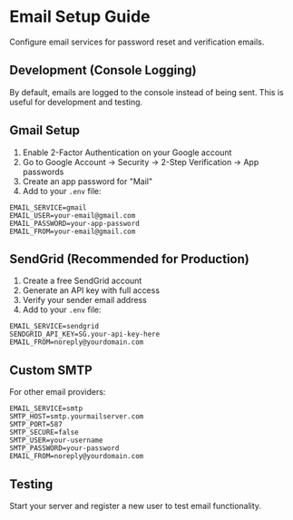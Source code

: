 # Email Setup Guide

Configure email services for password reset and verification emails.

## Development (Console Logging)

By default, emails are logged to the console instead of being sent. This is useful for development and testing.

## Gmail Setup

1. Enable 2-Factor Authentication on your Google account
2. Go to Google Account → Security → 2-Step Verification → App passwords
3. Create an app password for "Mail"
4. Add to your `.env` file:

```env
EMAIL_SERVICE=gmail
EMAIL_USER=your-email@gmail.com
EMAIL_PASSWORD=your-app-password
EMAIL_FROM=your-email@gmail.com
```

## SendGrid (Recommended for Production)

1. Create a free SendGrid account
2. Generate an API key with full access
3. Verify your sender email address
4. Add to your `.env` file:

```env
EMAIL_SERVICE=sendgrid
SENDGRID_API_KEY=SG.your-api-key-here
EMAIL_FROM=noreply@yourdomain.com
```

## Custom SMTP

For other email providers:

```env
EMAIL_SERVICE=smtp
SMTP_HOST=smtp.yourmailserver.com
SMTP_PORT=587
SMTP_SECURE=false
SMTP_USER=your-username
SMTP_PASSWORD=your-password
EMAIL_FROM=noreply@yourdomain.com
```

## Testing

Start your server and register a new user to test email functionality. 